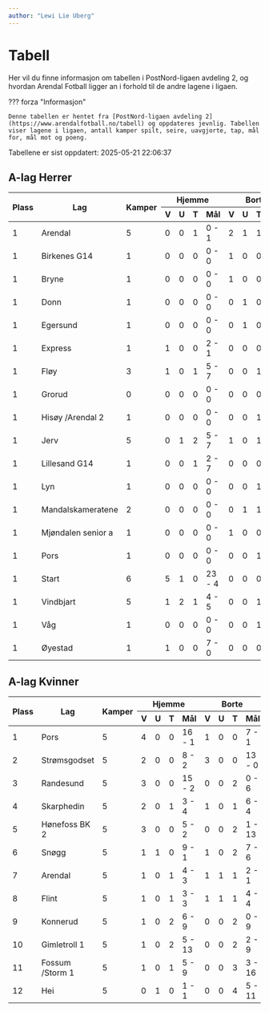 ```yaml
---
author: "Lewi Lie Uberg"
---
```


# Tabell

Her vil du finne informasjon om tabellen i PostNord-ligaen avdeling 2, og hvordan Arendal Fotball ligger an i forhold til de andre lagene i ligaen.

??? forza "Informasjon"

    Denne tabellen er hentet fra [PostNord-ligaen avdeling 2](https://www.arendalfotball.no/tabell) og oppdateres jevnlig. Tabellen viser lagene i ligaen, antall kamper spilt, seire, uavgjorte, tap, mål for, mål mot og poeng.

Tabellene er sist oppdatert: 2025-05-21 22:06:37

## A-lag Herrer

<table>
  <thead>
    <tr class="row-highlight">
      <th rowspan="2">Plass</th>
      <th rowspan="2">Lag</th>
      <th rowspan="2">Kamper</th>
      <th colspan="4">Hjemme</th>
      <th colspan="4">Borte</th>
      <th colspan="5">Total</th>
      <th rowspan="2">Poeng</th>
    </tr>
    <tr class="row-highlight">
      <th>V</th>
      <th>U</th>
      <th>T</th>
      <th>Mål</th>
      <th>V</th>
      <th>U</th>
      <th>T</th>
      <th>Mål</th>
      <th>V</th>
      <th>U</th>
      <th>T</th>
      <th>Mål</th>
      <th>Diff</th>
    </tr>
  </thead>
  <tbody>
    <tr class="row-highlight">
      <td>1</td>
      <td>Arendal</td>
      <td>5</td>
      <td>0</td>
      <td>0</td>
      <td>1</td>
      <td>0 - 1</td>
      <td>2</td>
      <td>1</td>
      <td>1</td>
      <td>10 - 7</td>
      <td>2</td>
      <td>1</td>
      <td>2</td>
      <td>10 - 8</td>
      <td>2</td>
      <td>0</td>
    </tr>
    <tr>
      <td>1</td>
      <td>Birkenes G14</td>
      <td>1</td>
      <td>0</td>
      <td>0</td>
      <td>0</td>
      <td>0 - 0</td>
      <td>1</td>
      <td>0</td>
      <td>0</td>
      <td>7 - 2</td>
      <td>1</td>
      <td>0</td>
      <td>0</td>
      <td>7 - 2</td>
      <td>5</td>
      <td>0</td>
    </tr>
    <tr>
      <td>1</td>
      <td>Bryne</td>
      <td>1</td>
      <td>0</td>
      <td>0</td>
      <td>0</td>
      <td>0 - 0</td>
      <td>1</td>
      <td>0</td>
      <td>0</td>
      <td>1 - 0</td>
      <td>1</td>
      <td>0</td>
      <td>0</td>
      <td>1 - 0</td>
      <td>1</td>
      <td>0</td>
    </tr>
    <tr>
      <td>1</td>
      <td>Donn</td>
      <td>1</td>
      <td>0</td>
      <td>0</td>
      <td>0</td>
      <td>0 - 0</td>
      <td>0</td>
      <td>1</td>
      <td>0</td>
      <td>1 - 1</td>
      <td>0</td>
      <td>1</td>
      <td>0</td>
      <td>1 - 1</td>
      <td>0</td>
      <td>0</td>
    </tr>
    <tr>
      <td>1</td>
      <td>Egersund</td>
      <td>1</td>
      <td>0</td>
      <td>0</td>
      <td>0</td>
      <td>0 - 0</td>
      <td>0</td>
      <td>1</td>
      <td>0</td>
      <td>0 - 0</td>
      <td>0</td>
      <td>1</td>
      <td>0</td>
      <td>0 - 0</td>
      <td>0</td>
      <td>0</td>
    </tr>
    <tr>
      <td>1</td>
      <td>Express</td>
      <td>1</td>
      <td>1</td>
      <td>0</td>
      <td>0</td>
      <td>2 - 1</td>
      <td>0</td>
      <td>0</td>
      <td>0</td>
      <td>0 - 0</td>
      <td>1</td>
      <td>0</td>
      <td>0</td>
      <td>2 - 1</td>
      <td>1</td>
      <td>0</td>
    </tr>
    <tr>
      <td>1</td>
      <td>Fløy</td>
      <td>3</td>
      <td>1</td>
      <td>0</td>
      <td>1</td>
      <td>5 - 7</td>
      <td>0</td>
      <td>0</td>
      <td>1</td>
      <td>1 - 5</td>
      <td>1</td>
      <td>0</td>
      <td>2</td>
      <td>6 - 12</td>
      <td>-6</td>
      <td>0</td>
    </tr>
    <tr>
      <td>1</td>
      <td>Grorud</td>
      <td>0</td>
      <td>0</td>
      <td>0</td>
      <td>0</td>
      <td>0 - 0</td>
      <td>0</td>
      <td>0</td>
      <td>0</td>
      <td>0 - 0</td>
      <td>0</td>
      <td>0</td>
      <td>0</td>
      <td>0 - 0</td>
      <td>0</td>
      <td>0</td>
    </tr>
    <tr class="row-highlight">
      <td>1</td>
      <td>Hisøy /Arendal 2</td>
      <td>1</td>
      <td>0</td>
      <td>0</td>
      <td>0</td>
      <td>0 - 0</td>
      <td>0</td>
      <td>0</td>
      <td>1</td>
      <td>0 - 7</td>
      <td>0</td>
      <td>0</td>
      <td>1</td>
      <td>0 - 7</td>
      <td>-7</td>
      <td>0</td>
    </tr>
    <tr>
      <td>1</td>
      <td>Jerv</td>
      <td>5</td>
      <td>0</td>
      <td>1</td>
      <td>2</td>
      <td>5 - 7</td>
      <td>1</td>
      <td>0</td>
      <td>1</td>
      <td>2 - 3</td>
      <td>1</td>
      <td>1</td>
      <td>3</td>
      <td>7 - 10</td>
      <td>-3</td>
      <td>0</td>
    </tr>
    <tr>
      <td>1</td>
      <td>Lillesand G14</td>
      <td>1</td>
      <td>0</td>
      <td>0</td>
      <td>1</td>
      <td>2 - 7</td>
      <td>0</td>
      <td>0</td>
      <td>0</td>
      <td>0 - 0</td>
      <td>0</td>
      <td>0</td>
      <td>1</td>
      <td>2 - 7</td>
      <td>-5</td>
      <td>0</td>
    </tr>
    <tr>
      <td>1</td>
      <td>Lyn</td>
      <td>1</td>
      <td>0</td>
      <td>0</td>
      <td>0</td>
      <td>0 - 0</td>
      <td>0</td>
      <td>0</td>
      <td>1</td>
      <td>0 - 2</td>
      <td>0</td>
      <td>0</td>
      <td>1</td>
      <td>0 - 2</td>
      <td>-2</td>
      <td>0</td>
    </tr>
    <tr>
      <td>1</td>
      <td>Mandalskameratene</td>
      <td>2</td>
      <td>0</td>
      <td>0</td>
      <td>0</td>
      <td>0 - 0</td>
      <td>0</td>
      <td>1</td>
      <td>1</td>
      <td>3 - 4</td>
      <td>0</td>
      <td>1</td>
      <td>1</td>
      <td>3 - 4</td>
      <td>-1</td>
      <td>0</td>
    </tr>
    <tr>
      <td>1</td>
      <td>Mjøndalen senior a</td>
      <td>1</td>
      <td>0</td>
      <td>0</td>
      <td>0</td>
      <td>0 - 0</td>
      <td>1</td>
      <td>0</td>
      <td>0</td>
      <td>4 - 3</td>
      <td>1</td>
      <td>0</td>
      <td>0</td>
      <td>4 - 3</td>
      <td>1</td>
      <td>0</td>
    </tr>
    <tr>
      <td>1</td>
      <td>Pors</td>
      <td>1</td>
      <td>0</td>
      <td>0</td>
      <td>0</td>
      <td>0 - 0</td>
      <td>0</td>
      <td>0</td>
      <td>1</td>
      <td>0 - 2</td>
      <td>0</td>
      <td>0</td>
      <td>1</td>
      <td>0 - 2</td>
      <td>-2</td>
      <td>0</td>
    </tr>
    <tr>
      <td>1</td>
      <td>Start</td>
      <td>6</td>
      <td>5</td>
      <td>1</td>
      <td>0</td>
      <td>23 - 4</td>
      <td>0</td>
      <td>0</td>
      <td>0</td>
      <td>0 - 0</td>
      <td>5</td>
      <td>1</td>
      <td>0</td>
      <td>23 - 4</td>
      <td>19</td>
      <td>0</td>
    </tr>
    <tr>
      <td>1</td>
      <td>Vindbjart</td>
      <td>5</td>
      <td>1</td>
      <td>2</td>
      <td>1</td>
      <td>4 - 5</td>
      <td>0</td>
      <td>0</td>
      <td>1</td>
      <td>1 - 2</td>
      <td>1</td>
      <td>2</td>
      <td>2</td>
      <td>5 - 7</td>
      <td>-2</td>
      <td>0</td>
    </tr>
    <tr>
      <td>1</td>
      <td>Våg</td>
      <td>1</td>
      <td>0</td>
      <td>0</td>
      <td>0</td>
      <td>0 - 0</td>
      <td>0</td>
      <td>0</td>
      <td>1</td>
      <td>2 - 10</td>
      <td>0</td>
      <td>0</td>
      <td>1</td>
      <td>2 - 10</td>
      <td>-8</td>
      <td>0</td>
    </tr>
    <tr>
      <td>1</td>
      <td>Øyestad</td>
      <td>1</td>
      <td>1</td>
      <td>0</td>
      <td>0</td>
      <td>7 - 0</td>
      <td>0</td>
      <td>0</td>
      <td>0</td>
      <td>0 - 0</td>
      <td>1</td>
      <td>0</td>
      <td>0</td>
      <td>7 - 0</td>
      <td>7</td>
      <td>0</td>
    </tr>
  </tbody>
</table>

## A-lag Kvinner

<table>
  <thead>
    <tr class="row-highlight">
      <th rowspan="2">Plass</th>
      <th rowspan="2">Lag</th>
      <th rowspan="2">Kamper</th>
      <th colspan="4">Hjemme</th>
      <th colspan="4">Borte</th>
      <th colspan="5">Total</th>
      <th rowspan="2">Poeng</th>
    </tr>
    <tr class="row-highlight">
      <th>V</th>
      <th>U</th>
      <th>T</th>
      <th>Mål</th>
      <th>V</th>
      <th>U</th>
      <th>T</th>
      <th>Mål</th>
      <th>V</th>
      <th>U</th>
      <th>T</th>
      <th>Mål</th>
      <th>Diff</th>
    </tr>
  </thead>
  <tbody>
    <tr>
      <td>1</td>
      <td>Pors</td>
      <td>5</td>
      <td>4</td>
      <td>0</td>
      <td>0</td>
      <td>16 - 1</td>
      <td>1</td>
      <td>0</td>
      <td>0</td>
      <td>7 - 1</td>
      <td>5</td>
      <td>0</td>
      <td>0</td>
      <td>23 - 2</td>
      <td>21</td>
      <td>15</td>
    </tr>
    <tr>
      <td>2</td>
      <td>Strømsgodset</td>
      <td>5</td>
      <td>2</td>
      <td>0</td>
      <td>0</td>
      <td>8 - 2</td>
      <td>3</td>
      <td>0</td>
      <td>0</td>
      <td>13 - 0</td>
      <td>5</td>
      <td>0</td>
      <td>0</td>
      <td>21 - 2</td>
      <td>19</td>
      <td>15</td>
    </tr>
    <tr>
      <td>3</td>
      <td>Randesund</td>
      <td>5</td>
      <td>3</td>
      <td>0</td>
      <td>0</td>
      <td>15 - 2</td>
      <td>0</td>
      <td>0</td>
      <td>2</td>
      <td>0 - 6</td>
      <td>3</td>
      <td>0</td>
      <td>2</td>
      <td>15 - 8</td>
      <td>7</td>
      <td>9</td>
    </tr>
    <tr>
      <td>4</td>
      <td>Skarphedin</td>
      <td>5</td>
      <td>2</td>
      <td>0</td>
      <td>1</td>
      <td>3 - 4</td>
      <td>1</td>
      <td>0</td>
      <td>1</td>
      <td>6 - 4</td>
      <td>3</td>
      <td>0</td>
      <td>2</td>
      <td>9 - 8</td>
      <td>1</td>
      <td>9</td>
    </tr>
    <tr>
      <td>5</td>
      <td>Hønefoss BK 2</td>
      <td>5</td>
      <td>3</td>
      <td>0</td>
      <td>0</td>
      <td>5 - 2</td>
      <td>0</td>
      <td>0</td>
      <td>2</td>
      <td>1 - 13</td>
      <td>3</td>
      <td>0</td>
      <td>2</td>
      <td>6 - 15</td>
      <td>-9</td>
      <td>9</td>
    </tr>
    <tr>
      <td>6</td>
      <td>Snøgg</td>
      <td>5</td>
      <td>1</td>
      <td>1</td>
      <td>0</td>
      <td>9 - 1</td>
      <td>1</td>
      <td>0</td>
      <td>2</td>
      <td>7 - 6</td>
      <td>2</td>
      <td>1</td>
      <td>2</td>
      <td>16 - 7</td>
      <td>9</td>
      <td>7</td>
    </tr>
    <tr class="row-highlight">
      <td>7</td>
      <td>Arendal</td>
      <td>5</td>
      <td>1</td>
      <td>0</td>
      <td>1</td>
      <td>4 - 3</td>
      <td>1</td>
      <td>1</td>
      <td>1</td>
      <td>2 - 1</td>
      <td>2</td>
      <td>1</td>
      <td>2</td>
      <td>6 - 4</td>
      <td>2</td>
      <td>7</td>
    </tr>
    <tr>
      <td>8</td>
      <td>Flint</td>
      <td>5</td>
      <td>1</td>
      <td>0</td>
      <td>1</td>
      <td>3 - 3</td>
      <td>1</td>
      <td>1</td>
      <td>1</td>
      <td>4 - 4</td>
      <td>2</td>
      <td>1</td>
      <td>2</td>
      <td>7 - 7</td>
      <td>0</td>
      <td>7</td>
    </tr>
    <tr>
      <td>9</td>
      <td>Konnerud</td>
      <td>5</td>
      <td>1</td>
      <td>0</td>
      <td>2</td>
      <td>6 - 9</td>
      <td>0</td>
      <td>0</td>
      <td>2</td>
      <td>0 - 9</td>
      <td>1</td>
      <td>0</td>
      <td>4</td>
      <td>6 - 18</td>
      <td>-12</td>
      <td>3</td>
    </tr>
    <tr>
      <td>10</td>
      <td>Gimletroll 1</td>
      <td>5</td>
      <td>1</td>
      <td>0</td>
      <td>2</td>
      <td>5 - 13</td>
      <td>0</td>
      <td>0</td>
      <td>2</td>
      <td>2 - 9</td>
      <td>1</td>
      <td>0</td>
      <td>4</td>
      <td>7 - 22</td>
      <td>-15</td>
      <td>3</td>
    </tr>
    <tr>
      <td>11</td>
      <td>Fossum /Storm 1</td>
      <td>5</td>
      <td>1</td>
      <td>0</td>
      <td>1</td>
      <td>5 - 9</td>
      <td>0</td>
      <td>0</td>
      <td>3</td>
      <td>3 - 16</td>
      <td>1</td>
      <td>0</td>
      <td>4</td>
      <td>8 - 25</td>
      <td>-17</td>
      <td>3</td>
    </tr>
    <tr>
      <td>12</td>
      <td>Hei</td>
      <td>5</td>
      <td>0</td>
      <td>1</td>
      <td>0</td>
      <td>1 - 1</td>
      <td>0</td>
      <td>0</td>
      <td>4</td>
      <td>5 - 11</td>
      <td>0</td>
      <td>1</td>
      <td>4</td>
      <td>6 - 12</td>
      <td>-6</td>
      <td>1</td>
    </tr>
  </tbody>
</table>
